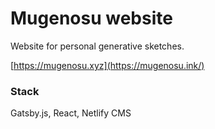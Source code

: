 # Mugenosu website

Website for personal generative sketches.

[https://mugenosu.xyz](https://mugenosu.ink/)

### Stack
Gatsby.js, React, Netlify CMS
